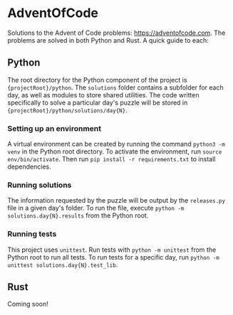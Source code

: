 # AdventOfCode

Solutions to the Advent of Code problems: https://adventofcode.com. The problems are solved in both Python and Rust. A quick guide to each:

## Python

The root directory for the Python component of the project is `{projectRoot}/python`. The `solutions` folder contains a
subfolder for each day, as well as modules to store shared utilities. The code written specifically to solve a particular
day's puzzle will be stored in `{projectRoot}/python/solutions/day{N}`.

### Setting up an environment

A virtual environment can be created by running the command `python3 -m venv` in the Python root directory. To activate the
environment, run `source env/bin/activate`. Then run `pip install -r requirements.txt` to install dependencies.

### Running solutions

The information requested by the puzzle will be output by the `releases.py` file in a given day's folder. To run the file,
execute `python -m solutions.day{N}.results` from the Python root.

### Running tests

This project uses `unittest`. Run tests with `python -m unittest` from the Python root to run all tests. To run tests for a specific day, run `python -m unittest solutions.day{N}.test_lib`.

## Rust

Coming soon!
